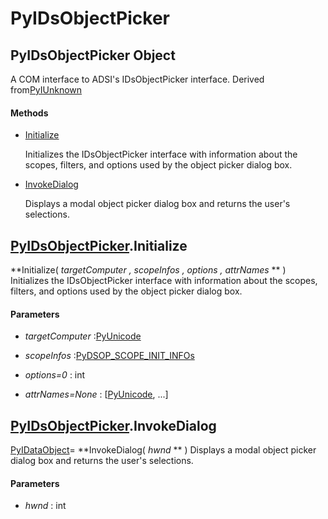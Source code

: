 # PyIDsObjectPicker

## PyIDsObjectPicker Object

A COM interface to ADSI's IDsObjectPicker interface\.
Derived from[PyIUnknown](#pyiunknown)

#### Methods


  - [Initialize](PyIDsObjectPicker.md#pyidsobjectpickerinitialize)

    Initializes the IDsObjectPicker interface with information about the scopes, filters, and options used by the object picker dialog box\.&nbsp;

  - [InvokeDialog](PyIDsObjectPicker.md#pyidsobjectpickerinvokedialog)

    Displays a modal object picker dialog box and returns the user's selections\.&nbsp;

## [PyIDsObjectPicker](#pyidsobjectpicker)\.Initialize

 **Initialize\( *targetComputer*  *, scopeInfos*  *, options*  *, attrNames* ** \)
Initializes the IDsObjectPicker interface with information about the scopes, filters, and options used by the object picker dialog box\.

#### Parameters


  -  *targetComputer* :[PyUnicode](#pyunicode)

    

  -  *scopeInfos* :[PyDSOP\_SCOPE\_INIT\_INFOs](PyDSOP.md#pydsopscope_init_infos)

    

  -  *options\=0* : int

    

  -  *attrNames\=None* : \[[PyUnicode](#pyunicode), \.\.\.\]

    

## [PyIDsObjectPicker](#pyidsobjectpicker)\.InvokeDialog

[PyIDataObject](#pyidataobject)\= **InvokeDialog\( *hwnd* ** \)
Displays a modal object picker dialog box and returns the user's selections\.

#### Parameters


  -  *hwnd* : int

    